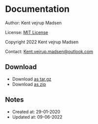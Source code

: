 # Documentation
Author: Kent vejrup Madsen

License: [MIT License](license.md)

Copyright 2022 Kent vejrup Madsen

Contact: Kent.vejrup.madsen@outlook.com


## Download
* Download [as tar.gz](https://1drv.ms/u/s!AnVSo6qhoQp5j44rG0V-dvyoxs3r_w)
* Download [as zip](https://1drv.ms/u/s!AnVSo6qhoQp5j49a5woqf6x41OHMYg?e=SgTFxC)


## Notes
* Created at: 29-01-2020
* Updated at: 09-06-2022
